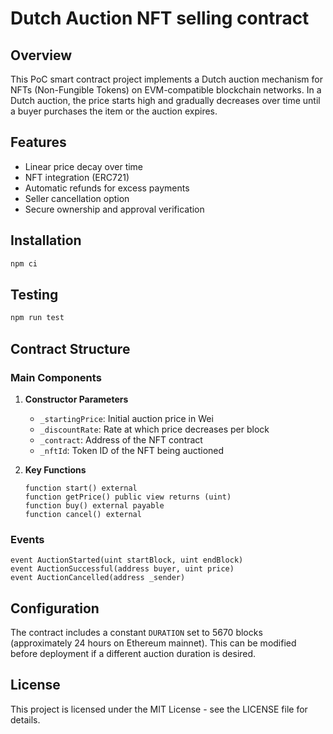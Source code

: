 # Dutch Auction NFT selling contract

## Overview
This PoC smart contract project implements a Dutch auction mechanism for NFTs (Non-Fungible Tokens) on EVM-compatible blockchain networks. In a Dutch auction, the price starts high and gradually decreases over time until a buyer purchases the item or the auction expires.

## Features
- Linear price decay over time
- NFT integration (ERC721)
- Automatic refunds for excess payments
- Seller cancellation option
- Secure ownership and approval verification

## Installation

```bash
npm ci
```

## Testing

```bash
npm run test
```

## Contract Structure

### Main Components

1. **Constructor Parameters**
   - `_startingPrice`: Initial auction price in Wei
   - `_discountRate`: Rate at which price decreases per block
   - `_contract`: Address of the NFT contract
   - `_nftId`: Token ID of the NFT being auctioned

2. **Key Functions**
   ```solidity
   function start() external
   function getPrice() public view returns (uint)
   function buy() external payable
   function cancel() external
   ```

### Events
```solidity
event AuctionStarted(uint startBlock, uint endBlock)
event AuctionSuccessful(address buyer, uint price)
event AuctionCancelled(address _sender)
```

## Configuration

The contract includes a constant `DURATION` set to 5670 blocks (approximately 24 hours on Ethereum mainnet). This can be modified before deployment if a different auction duration is desired.

## License
This project is licensed under the MIT License - see the LICENSE file for details.